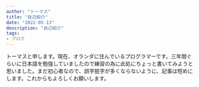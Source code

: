 ```yaml
---
author: "トーマス"
title: "自己紹介"
date: "2022-05-13"
description: "自己紹介"
tags:
- ブログ
---
```

トーマスと申します。現在、オランダに住んでいるプログラマーです。三年間ぐらいに日本語を勉強していましたので練習の為に此処にちょっと書いてみようと思いました。まだ初心者なので、誤字脱字が多くならないように、記事は短めにします。これからもよろしくお願いします。